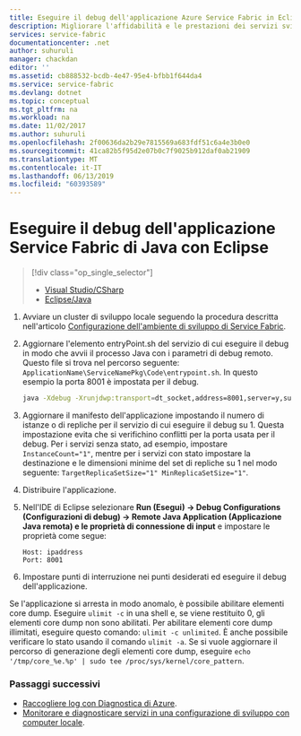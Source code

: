 ```yaml
---
title: Eseguire il debug dell'applicazione Azure Service Fabric in Eclipse | Microsoft Docs
description: Migliorare l'affidabilità e le prestazioni dei servizi sviluppandoli ed eseguendone il debug in Eclipse in un cluster di sviluppo locale.
services: service-fabric
documentationcenter: .net
author: suhuruli
manager: chackdan
editor: ''
ms.assetid: cb888532-bcdb-4e47-95e4-bfbb1f644da4
ms.service: service-fabric
ms.devlang: dotnet
ms.topic: conceptual
ms.tgt_pltfrm: na
ms.workload: na
ms.date: 11/02/2017
ms.author: suhuruli
ms.openlocfilehash: 2f00636da2b29e7815569a683fdf51c6a4e3b0e0
ms.sourcegitcommit: 41ca82b5f95d2e07b0c7f9025b912daf0ab21909
ms.translationtype: MT
ms.contentlocale: it-IT
ms.lasthandoff: 06/13/2019
ms.locfileid: "60393589"
---
```

# <a name="debug-your-java-service-fabric-application-using-eclipse"></a>Eseguire il debug dell'applicazione Service Fabric di Java con Eclipse
> [!div class="op_single_selector"]
> * [Visual Studio/CSharp](service-fabric-debugging-your-application.md) 
> * [Eclipse/Java](service-fabric-debugging-your-application-java.md)
> 

1. Avviare un cluster di sviluppo locale seguendo la procedura descritta nell'articolo [Configurazione dell'ambiente di sviluppo di Service Fabric](service-fabric-get-started-linux.md).

2. Aggiornare l'elemento entryPoint.sh del servizio di cui eseguire il debug in modo che avvii il processo Java con i parametri di debug remoto. Questo file si trova nel percorso seguente: `ApplicationName\ServiceNamePkg\Code\entrypoint.sh`. In questo esempio la porta 8001 è impostata per il debug.

    ```sh
    java -Xdebug -Xrunjdwp:transport=dt_socket,address=8001,server=y,suspend=n -Djava.library.path=$LD_LIBRARY_PATH -jar myapp.jar
    ```
3. Aggiornare il manifesto dell'applicazione impostando il numero di istanze o di repliche per il servizio di cui eseguire il debug su 1. Questa impostazione evita che si verifichino conflitti per la porta usata per il debug. Per i servizi senza stato, ad esempio, impostare `InstanceCount="1"`, mentre per i servizi con stato impostare la destinazione e le dimensioni minime del set di repliche su 1 nel modo seguente: `TargetReplicaSetSize="1" MinReplicaSetSize="1"`.

4. Distribuire l'applicazione.

5. Nell'IDE di Eclipse selezionare **Run (Esegui) -> Debug Configurations (Configurazioni di debug) -> Remote Java Application (Applicazione Java remota) e le proprietà di connessione di input** e impostare le proprietà come segue:

   ```
   Host: ipaddress
   Port: 8001
   ```
6.  Impostare punti di interruzione nei punti desiderati ed eseguire il debug dell'applicazione.

Se l'applicazione si arresta in modo anomalo, è possibile abilitare elementi core dump. Eseguire `ulimit -c` in una shell e, se viene restituito 0, gli elementi core dump non sono abilitati. Per abilitare elementi core dump illimitati, eseguire questo comando: `ulimit -c unlimited`. È anche possibile verificare lo stato usando il comando `ulimit -a`.  Se si vuole aggiornare il percorso di generazione degli elementi core dump, eseguire `echo '/tmp/core_%e.%p' | sudo tee /proc/sys/kernel/core_pattern`. 

### <a name="next-steps"></a>Passaggi successivi

* [Raccogliere log con Diagnostica di Azure](service-fabric-diagnostics-how-to-setup-lad.md).
* [Monitorare e diagnosticare servizi in una configurazione di sviluppo con computer locale](service-fabric-diagnostics-how-to-monitor-and-diagnose-services-locally-linux.md).
